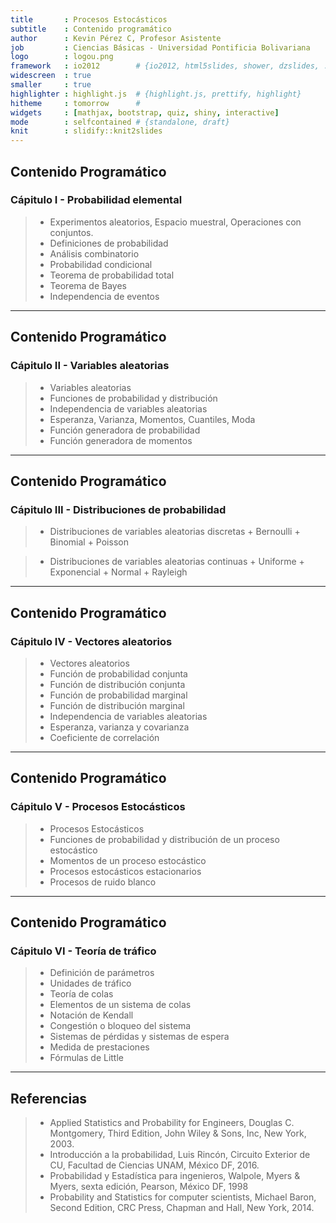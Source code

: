 ```yaml
---
title       : Procesos Estocásticos   
subtitle    : Contenido programático
author      : Kevin Pérez C, Profesor Asistente
job         : Ciencias Básicas - Universidad Pontificia Bolivariana
logo        : logou.png
framework   : io2012        # {io2012, html5slides, shower, dzslides, ...}
widescreen  : true
smaller     : true
highlighter : highlight.js  # {highlight.js, prettify, highlight}
hitheme     : tomorrow      # 
widgets     : [mathjax, bootstrap, quiz, shiny, interactive]            
mode        : selfcontained # {standalone, draft}
knit        : slidify::knit2slides
---
```

    
## Contenido Programático
    
### **Cápitulo I - Probabilidad elemental**
    
> - Experimentos aleatorios, Espacio muestral, Operaciones con conjuntos.
> - Definiciones de probabilidad 
> - Análisis combinatorio
> - Probabilidad condicional
> - Teorema de probabilidad total
> - Teorema de Bayes 
> - Independencia de eventos

---

## Contenido Programático
    
### **Cápitulo II - Variables aleatorias**
    
> - Variables aleatorias 
> - Funciones de probabilidad y distribución 
> - Independencia de variables aleatorias
> - Esperanza, Varianza, Momentos, Cuantiles, Moda 
> - Función generadora de probabilidad 
> - Función generadora de momentos 

---

## Contenido Programático
    
### **Cápitulo III - Distribuciones de probabilidad**
    
> - Distribuciones de variables aleatorias discretas 
     + Bernoulli
     + Binomial 
     + Poisson

> - Distribuciones de variables aleatorias continuas 
     + Uniforme
     + Exponencial 
     + Normal 
     + Rayleigh

--- 

## Contenido Programático
    
### **Cápitulo IV - Vectores aleatorios**

> - Vectores aleatorios
> - Función de probabilidad conjunta
> - Función de distribución conjunta
> - Función de probabilidad marginal
> - Función de distribución marginal
> - Independencia de variables aleatorias
> - Esperanza, varianza y covarianza
> - Coeficiente de correlación 

---

## Contenido Programático
    
### **Cápitulo V - Procesos Estocásticos**

> - Procesos Estocásticos 
> - Funciones de probabilidad y distribución de un proceso estocástico
> - Momentos de un proceso estocástico
> - Procesos estocásticos estacionarios
> - Procesos de ruido blanco 

---

## Contenido Programático
    
### **Cápitulo VI - Teoría de tráfico**

> - Definición de parámetros 
> - Unidades de tráfico 
> - Teoría de colas 
> - Elementos de un sistema de colas 
> - Notación de Kendall 
> - Congestión o bloqueo del sistema
> - Sistemas de pérdidas y sistemas de espera
> - Medida de prestaciones 
> - Fórmulas de Little

---

## **Referencias**


> - Applied Statistics and Probability for Engineers, Douglas C. Montgomery, Third Edition, John Wiley & Sons, Inc, New York, 2003.
> - Introducción a la probabilidad, Luis Rincón, Circuito Exterior de CU, Facultad de Ciencias UNAM, México DF, 2016.
> - Probabilidad y Estadística para ingenieros, Walpole, Myers & Myers, sexta edición, Pearson, México DF, 1998 
> - Probability and Statistics for computer scientists, Michael Baron, Second Edition, CRC Press, Chapman and Hall, New York, 2014.   
